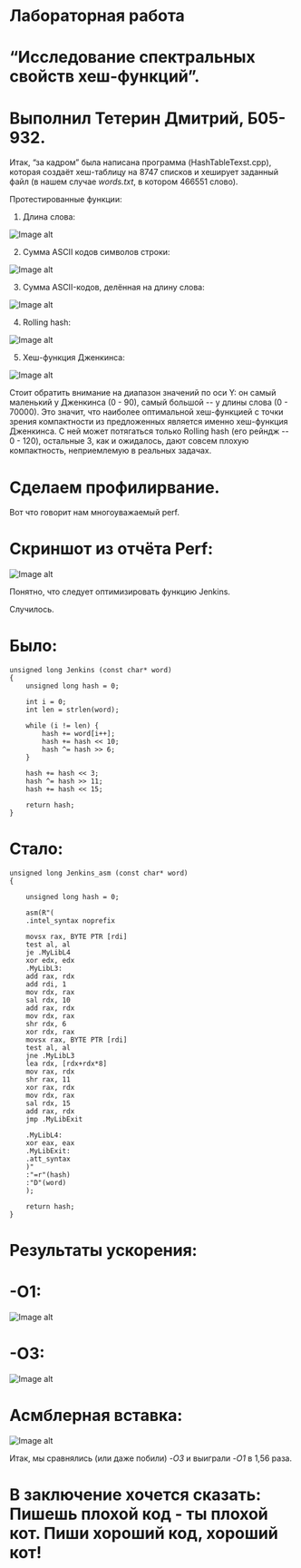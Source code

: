 # Лабораторная работа
# “Исследование спектральных свойств хеш-функций”.
# Выполнил Тетерин Дмитрий, Б05-932.

Итак, “за кадром” была написана программа (HashTableTexst.cpp), которая создаёт хеш-таблицу на 8747 списков и хеширует заданный файл (в нашем случае *words.txt*, в котором 466551 слово).

Протестированные функции:

1) Длина слова: 

![Image alt](https://github.com/DancingWithWolves/ASM/raw/newHashTable/NewHashTable/graphs/Word_length.png)

2) Сумма ASCII кодов символов строки: 

![Image alt](https://github.com/DancingWithWolves/ASM/raw/newHashTable/NewHashTable/graphs/ASCII_sum.png)

3) Сумма ASCII-кодов, делённая на длину слова:

![Image alt](https://github.com/DancingWithWolves/ASM/raw/newHashTable/NewHashTable/graphs/ASCII_sum_divided_by_len.png)

4) Rolling hash: 

![Image alt](https://github.com/DancingWithWolves/ASM/raw/newHashTable/NewHashTable/graphs/Rolling_hash.png)

5) Хеш-функция Дженкинса: 

![Image alt](https://github.com/DancingWithWolves/ASM/raw/newHashTable/NewHashTable/graphs/Jenkins.png)

Стоит обратить внимание на диапазон значений по оси Y: он самый маленький у Дженкинса (0 - 90), самый большой -- у длины слова (0 - 70000). Это значит, что наиболее оптимальной хеш-функцией с точки зрения компактности из предложенных является именно хеш-функция Дженкинса. С ней может потягаться только Rolling hash (его рейндж -- 0 - 120), остальные 3, как и ожидалось, дают совсем плохую компактность, неприемлемую в реальных задачах.


# Сделаем профилирвание.
Вот что говорит нам многоуважаемый perf.

# Скриншот из отчёта Perf:
![Image alt](https://github.com/DancingWithWolves/ASM/raw/newHashTable/NewHashTable/graphs/opt_0.png)

Понятно, что следует оптимизировать функцию Jenkins.

Случилось.
# Было:
```
unsigned long Jenkins (const char* word) 
{   
    unsigned long hash = 0;

    int i = 0;
    int len = strlen(word);

    while (i != len) {
        hash += word[i++];
        hash += hash << 10;
        hash ^= hash >> 6;
    }

    hash += hash << 3;
    hash ^= hash >> 11;
    hash += hash << 15;

    return hash;
}
```
# Стало:
```
unsigned long Jenkins_asm (const char* word)
{

    unsigned long hash = 0;

    asm(R"(
    .intel_syntax noprefix

    movsx rax, BYTE PTR [rdi]
    test al, al
    je .MyLibL4
    xor edx, edx
    .MyLibL3:
    add rax, rdx
    add rdi, 1
    mov rdx, rax
    sal rdx, 10
    add rax, rdx
    mov rdx, rax
    shr rdx, 6
    xor rdx, rax
    movsx rax, BYTE PTR [rdi]
    test al, al
    jne .MyLibL3
    lea rdx, [rdx+rdx*8]
    mov rax, rdx
    shr rax, 11
    xor rax, rdx
    mov rdx, rax
    sal rdx, 15
    add rax, rdx
    jmp .MyLibExit

    .MyLibL4:
    xor eax, eax
    .MyLibExit:
    .att_syntax
    )"
    :"=r"(hash)
    :"D"(word)
    );

    return hash;
}
```

# Результаты ускорения:

# -O1:

![Image alt](https://github.com/DancingWithWolves/ASM/raw/newHashTable/NewHashTable/graphs/opt_1_out.png)

# -O3:

![Image alt](https://github.com/DancingWithWolves/ASM/raw/newHashTable/NewHashTable/graphs/opt_3_out.png)

# Асмблерная вставка:

![Image alt](https://github.com/DancingWithWolves/ASM/raw/newHashTable/NewHashTable/graphs/after_asm.png)

Итак, мы сравнялись (или даже побили) *-O3* и выиграли *-O1* в 1,56 раза.

# В заключение хочется сказать: Пишешь плохой код - ты плохой кот. Пиши хороший код, хороший кот!

